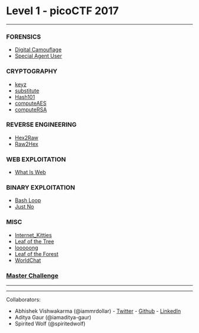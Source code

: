 # Level 1 - picoCTF 2017

___

### FORENSICS

- [Digital Camouflage](./FORENSICS/Digital_Camouflage.md)
- [Special Agent User](./FORENSICS/Special_Agent_User.md)


### CRYPTOGRAPHY

 - [keyz](./CRYPTOGRAPHY/keyz.md)
 - [substitute](./CRYPTOGRAPHY/substitute.md)
 - [Hash101](./CRYPTOGRAPHY/Hash101.md)
 - [computeAES](./CRYPTOGRAPHY/computeAES.md)
 - [computeRSA](./CRYPTOGRAPHY/computeRSA.md)


### REVERSE ENGINEERING

  - [Hex2Raw](./REVERSE_ENGINEERING/hex2raw.md)
  - [Raw2Hex](./REVERSE_ENGINEERING/raw2hex.md)


### WEB EXPLOITATION

  - [What Is Web](./WEB_EXPLOITATION/what_is_web.md)


### BINARY EXPLOITATION

 - [Bash Loop](./BINARY_EXPLOITATION/bash_loop.md)
 - [Just No](./BINARY_EXPLOITATION/just_no.md)


### MISC

  - [Internet_Kitties](./MISC/internet_kitties.md)
  - [Leaf of the Tree](./MISC/Leaf_of_the_Tree.md)
  - [looooong](./MISC/looooong.md)
  - [Leaf of the Forest](./MISC/Leaf_of_the_Forest.md)
  - [WorldChat](./MISC/WorldChat.md)

### [Master Challenge](./MASTER_CHALLENGE/LazyDev.md)


___
___

Collaborators:
 
 - Abhishek Vishwakarma (@iammrdollar) - [Twitter](https://twitter.com/iammrdollar) - [Github](https://github.com/iammrdollar) - [LinkedIn](https://www.linkedin.com/in/iammrdollar)
 - Aditya Gaur (@iamaditya-gaur)
 - Spirited Wolf (@spiritedwolf)
